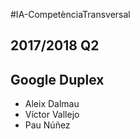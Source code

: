 #IA-CompetènciaTransversal

## 2017/2018 Q2

## Google Duplex

* Aleix Dalmau
* Víctor Vallejo
* Pau Núñez
